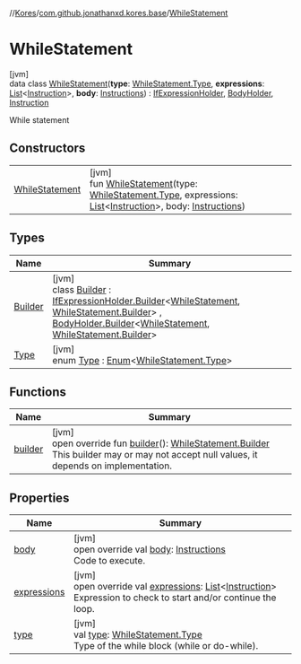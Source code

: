 //[Kores](../../../index.md)/[com.github.jonathanxd.kores.base](../index.md)/[WhileStatement](index.md)

# WhileStatement

[jvm]\
data class [WhileStatement](index.md)(**type**: [WhileStatement.Type](-type/index.md), **expressions**: [List](https://kotlinlang.org/api/latest/jvm/stdlib/kotlin.collections/-list/index.html)<[Instruction](../../com.github.jonathanxd.kores/-instruction/index.md)>, **body**: [Instructions](../../com.github.jonathanxd.kores/-instructions/index.md)) : [IfExpressionHolder](../-if-expression-holder/index.md), [BodyHolder](../-body-holder/index.md), [Instruction](../../com.github.jonathanxd.kores/-instruction/index.md)

While statement

## Constructors

| | |
|---|---|
| [WhileStatement](-while-statement.md) | [jvm]<br>fun [WhileStatement](-while-statement.md)(type: [WhileStatement.Type](-type/index.md), expressions: [List](https://kotlinlang.org/api/latest/jvm/stdlib/kotlin.collections/-list/index.html)<[Instruction](../../com.github.jonathanxd.kores/-instruction/index.md)>, body: [Instructions](../../com.github.jonathanxd.kores/-instructions/index.md)) |

## Types

| Name | Summary |
|---|---|
| [Builder](-builder/index.md) | [jvm]<br>class [Builder](-builder/index.md) : [IfExpressionHolder.Builder](../-if-expression-holder/-builder/index.md)<[WhileStatement](index.md), [WhileStatement.Builder](-builder/index.md)> , [BodyHolder.Builder](../-body-holder/-builder/index.md)<[WhileStatement](index.md), [WhileStatement.Builder](-builder/index.md)> |
| [Type](-type/index.md) | [jvm]<br>enum [Type](-type/index.md) : [Enum](https://kotlinlang.org/api/latest/jvm/stdlib/kotlin/-enum/index.html)<[WhileStatement.Type](-type/index.md)> |

## Functions

| Name | Summary |
|---|---|
| [builder](builder.md) | [jvm]<br>open override fun [builder](builder.md)(): [WhileStatement.Builder](-builder/index.md)<br>This builder may or may not accept null values, it depends on implementation. |

## Properties

| Name | Summary |
|---|---|
| [body](body.md) | [jvm]<br>open override val [body](body.md): [Instructions](../../com.github.jonathanxd.kores/-instructions/index.md)<br>Code to execute. |
| [expressions](expressions.md) | [jvm]<br>open override val [expressions](expressions.md): [List](https://kotlinlang.org/api/latest/jvm/stdlib/kotlin.collections/-list/index.html)<[Instruction](../../com.github.jonathanxd.kores/-instruction/index.md)><br>Expression to check to start and/or continue the loop. |
| [type](type.md) | [jvm]<br>val [type](type.md): [WhileStatement.Type](-type/index.md)<br>Type of the while block (while or do-while). |
